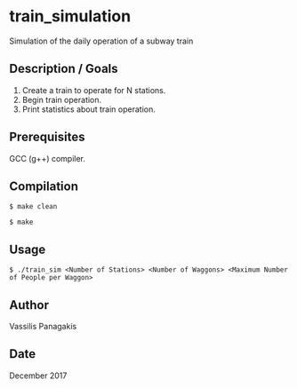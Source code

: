 # train_simulation
Simulation of the daily operation of a subway train

## Description / Goals 
1. Create a train to operate for N stations.
2. Begin train operation.
3. Print statistics about train operation.

## Prerequisites
GCC (g++) compiler.

## Compilation
`$ make clean`

`$ make`

## Usage
`$ ./train_sim <Number of Stations> <Number of Waggons> <Maximum Number of People per Waggon>`

## Author
Vassilis Panagakis

## Date
December 2017
